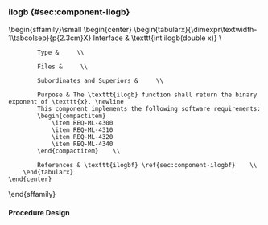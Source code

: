 ### ilogb  {#sec:component-ilogb}

\begin{sffamily}\small
	\begin{center}
		\begin{tabularx}{\dimexpr\textwidth-1\tabcolsep}{p{2.3cm}X}
			Interface       & \texttt{int ilogb(double x)} \\ 
			
			Type &     \\ 
			
			Files &     \\ 
			
			Subordinates and Superiors &     \\ 
			
			Purpose & The \texttt{ilogb} function shall return the binary exponent of \texttt{x}. \newline
			This component implements the following software requirements:
			\begin{compactitem}
				\item REQ-ML-4300
				\item REQ-ML-4310
				\item REQ-ML-4320
				\item REQ-ML-4340
			\end{compactitem}    \\ 
			
			References & \texttt{ilogbf} \ref{sec:component-ilogbf}    \\ 
		\end{tabularx}
	\end{center}
\end{sffamily}

#### Procedure Design
